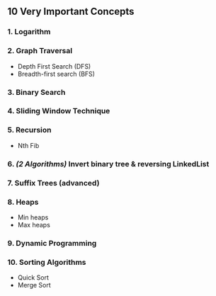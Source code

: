 
## 10 Very Important Concepts
### 1. Logarithm
### 2. Graph Traversal 
  - Depth First Search (DFS)
  - Breadth-first search (BFS)
### 3. Binary Search 
### 4. Sliding Window Technique 
### 5. Recursion 
- Nth Fib
### 6. *(2 Algorithms)* Invert binary tree & reversing LinkedList
### 7. Suffix Trees (advanced)
### 8. Heaps 
- Min heaps 
- Max heaps 
### 9. Dynamic Programming 
### 10. Sorting Algorithms 
- Quick Sort 
- Merge Sort
